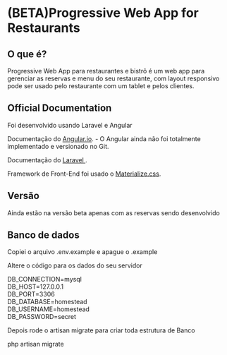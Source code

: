 # (BETA)Progressive Web App for Restaurants

## O que é?

Progressive Web App para restaurantes e bistrô é um web app para gerenciar as reservas e menu do seu restaurante, com layout responsivo pode ser usado pelo restaurante com um tablet e pelos clientes.

## Official Documentation

Foi desenvolvido usando Laravel e Angular

Documentação do [Angular.io](https://angular.io/docs/ts/latest/). - O Angular ainda não foi totalmente implementado e versionado no Git.

Documentação do [Laravel ](http://laravel.com/docs).

Framework de Front-End foi usado o [Materialize.css](http://materializecss.com/color.html).


## Versão

Ainda estão na versão beta apenas com as reservas sendo desenvolvido


## Banco de dados

Copiei o arquivo .env.example e apague o .example

Altere o código para os dados do seu servidor

DB_CONNECTION=mysql<br>
DB_HOST=127.0.0.1<br>
DB_PORT=3306<br>
DB_DATABASE=homestead<br>
DB_USERNAME=homestead<br>
DB_PASSWORD=secret<br>

Depois rode o artisan migrate para criar toda estrutura de Banco

php artisan migrate
